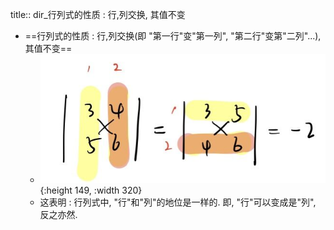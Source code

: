 title:: dir_行列式的性质 : 行,列交换, 其值不变

- ==行列式的性质 : 行,列交换(即 "第一行"变"第一列", "第二行"变第"二列"...), 其值不变==
	- ![QQ图片20220203191637.jpg](../assets/QQ图片20220203191637_1643887005835_0.jpg){:height 149, :width 320}
	- 这表明 : 行列式中, "行"和"列"的地位是一样的. 即, "行"可以变成是"列", 反之亦然.
